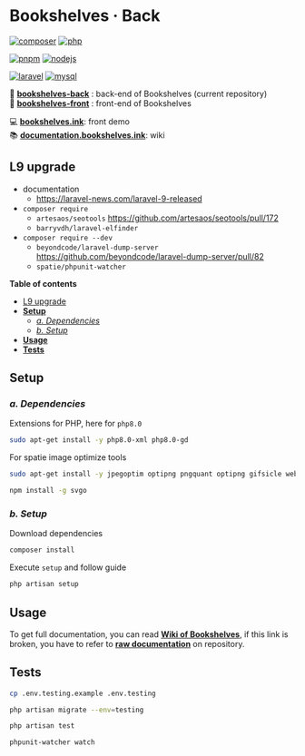 # Bookshelves · Back <!-- omit in toc -->

[![composer](https://img.shields.io/static/v1?label=Composer&message=v2.0&color=885630&style=flat-square&logo=composer&logoColor=ffffff)](https://getcomposer.org)
[![php](https://img.shields.io/static/v1?label=PHP&message=v8.0&color=777bb4&style=flat-square&logo=php&logoColor=ffffff)](https://www.php.net)

[![pnpm](https://img.shields.io/static/v1?label=pnpm&message=v6.2&color=F69220&style=flat-square&logo=pnpm)](https://pnpm.io)
[![nodejs](https://img.shields.io/static/v1?label=NodeJS&message=v16.13&color=339933&style=flat-square&logo=node.js&logoColor=ffffff)](https://nodejs.org/en)

[![laravel](https://img.shields.io/static/v1?label=Laravel&message=v8.0&color=ff2d20&style=flat-square&logo=laravel&logoColor=ffffff)](https://laravel.com)
[![mysql](https://img.shields.io/static/v1?label=MySQL&message=v8.0&color=4479A1&style=flat-square&logo=mysql&logoColor=ffffff)](https://www.mysql.com)

📀 [**bookshelves-back**](https://gitlab.com/bookshelves-project/bookshelves-back) : back-end of Bookshelves (current repository)  
🎨 [**bookshelves-front**](https://gitlab.com/bookshelves-project/bookshelves-front) : front-end of Bookshelves  

💻 [**bookshelves.ink**](https://bookshelves.ink): front demo  
📚 [**documentation.bookshelves.ink**](https://documentation.bookshelves.ink): wiki  

## L9 upgrade

- documentation
  - <https://laravel-news.com/laravel-9-released>
- `composer require`
  - `artesaos/seotools` <https://github.com/artesaos/seotools/pull/172>
  - `barryvdh/laravel-elfinder`
- `composer require --dev`
  - `beyondcode/laravel-dump-server` <https://github.com/beyondcode/laravel-dump-server/pull/82>
  - `spatie/phpunit-watcher`

**Table of contents**

- [L9 upgrade](#l9-upgrade)
- [**Setup**](#setup)
  - [*a. Dependencies*](#a-dependencies)
  - [*b. Setup*](#b-setup)
- [**Usage**](#usage)
- [**Tests**](#tests)

## **Setup**

### *a. Dependencies*

Extensions for PHP, here for `php8.0`

```bash
sudo apt-get install -y php8.0-xml php8.0-gd
```

For spatie image optimize tools

```bash
sudo apt-get install -y jpegoptim optipng pngquant optipng gifsicle webp
```

```bash
npm install -g svgo
```

### *b. Setup*

Download dependencies

```bash
composer install
```

Execute `setup` and follow guide

```bash
php artisan setup
```

## **Usage**

To get full documentation, you can read [**Wiki of Bookshelves**](https://bookshelves.ink/wiki), if this link is broken, you have to refer to [**raw documentation**](https://gitlab.com/bookshelves-project/bookshelves-back/-/blob/master/resources/views/pages/wiki/content) on repository.

## **Tests**

```bash
cp .env.testing.example .env.testing
```

```bash
php artisan migrate --env=testing
```

```bash
php artisan test
```

```bash
phpunit-watcher watch
```
